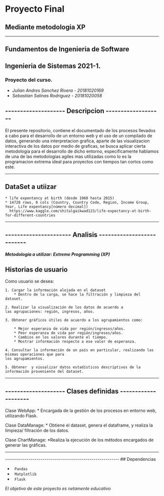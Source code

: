 # Proyecto Final
## Mediante metodologia XP
<hr>

## Fundamentos de Ingenieria de Software  
## Ingenieria de Sistemas 2021-1.
### Proyecto del curso.

* _Julian Andres Sanchez Rivera - 20181020169_
* _Sebastian Salinas Rodriguez - 20181020058_

## --------------------  Descripcion  -------------------

El presente repositorio, contiene el documentado de los procesos llevados a cabo para el desarrollo de un 
entorno web y el uso de un compilado de datos, generando una interpretacion grafica, aparte de las visualizacion
interactiva de los datos por medio de graficas, se busca aplicar cierta metodologia para el desarrollo de dicho
entorno, especificamente hablamos de una de las metodologias agiles mas utilizadas como lo es la programacion 
extrema ideal para proyectos con tiempos tan cortos como este.

<hr>

## DataSet a utiizar

	* life expentancy at birth (desde 1960 hasta 2015)
	* 14728 rows, 6 cols (Country, Country Code, Region, Income Group, Year, Life expentancy[número decimal])
	  https://www.kaggle.com/shitalgaikwad123/life-expectancy-at-birth-for-different-countries 
	
<hr>

## ---------------------- Analisis --------------------------

**_Metodología a utilizar: Extreme Programming (XP)_**

## Historias de usuario

Como usuario se desea:

    1. Cargar la información alojada en el dataset
        * Dentro de la carga, se hace la filtración y limpieza del dataset.
    
    2. Realizar la visualización de los datos de acuerdo a
    las agrupaciones: región, ingresos, años.
        
    3. Obtener gráficos útiles de acuerdo a los agrupamientos como:
    
        * Mejor esperanza de vida por región/ingresos/años.
        * Peor esperanza de vida por región/ingresos/años.
        * Cambios en los valores durante el tiempo.
        * Mostrar información respecto a ese valor de esperanza.
        
    4. Consultar la información de un país en particular, realizando las mismas operaciones que para
    los agrupamientos.
    
    5. Obtener  y viusalizar datos estadísticos descriptivos de la 
    información proveniente del dataset.
    
<hr>

## -------------------- Clases definidas --------------------

Clase WebApp:
    * Encargada de la gestión de los procesos en entorno web, utilizando Flask.
    
Clase DataManage:
    * Obtiene el dataset, genera el dataframe, y realiza la limpieza/ filtración de los datos.
    
Clase ChartManage:
    *Realiza la ejecución de los métodos encargados de generar las gráficas.
  
 <hr> 
  ----------------------------------------------------------  
## Dependencias

* <code> Pandas </code>
* <code> Matplotlib </code>
* <code> Flask </code>

_El objetivo de este proyecto es netamente educativo_

